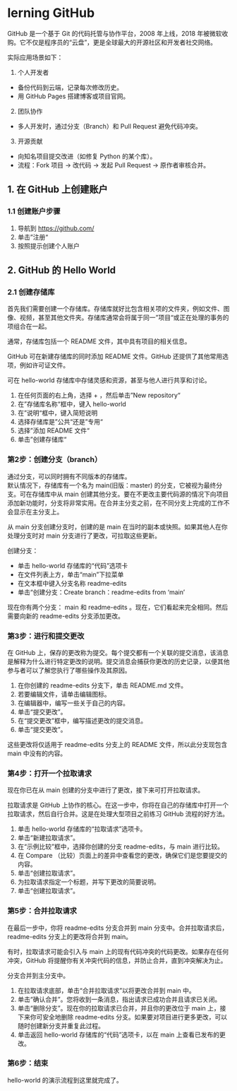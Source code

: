 # lerning GitHub
GitHub 是一个基于 Git 的代码托管与协作平台，2008 年上线，2018 年被微软收购。它不仅是程序员的“云盘”，更是全球最大的开源社区和开发者社交网络。

实际应用场景如下：
1. 个人开发者
* 备份代码到云端，记录每次修改历史。
* 用 GitHub Pages 搭建博客或项目官网。
2. 团队协作
* 多人开发时，通过分支（Branch）和 Pull Request 避免代码冲突。
3. 开源贡献
* 向知名项目提交改进（如修复 Python 的某个库）。
* 流程：Fork 项目 → 改代码 → 发起 Pull Request → 原作者审核合并。

## 1. 在 GitHub 上创建账户

### 1.1 创建账户步骤
1. 导航到 https://github.com/
2. 单击”注册“
3. 按照提示创建个人账户

## 2. GitHub 的 Hello World

### 2.1 创建存储库
首先我们需要创建一个存储库。存储库就好比包含相关项的文件夹，例如文件、图像、视频，甚至其他文件夹。存储库通常会将属于同一”项目“或正在处理的事务的项组合在一起。  

通常，存储库包括一个 README 文件，其中具有项目的相关信息。  

GitHub 可在新建存储库的同时添加 README 文件。GitHub 还提供了其他常用选项，例如许可证文件。  

可在 hello-world 存储库中存储灵感和资源，甚至与他人进行共享和讨论。  

1. 在任何页面的右上角，选择 + ，然后单击”New repository“
2. 在”存储库名称“框中，键入 hello-world
3. 在”说明“框中，键入简短说明
4. 选择存储库是”公共“还是”专用“
5. 选择”添加 README 文件“
6. 单击”创建存储库“

### 第2步：创建分支（branch）
通过分支，可以同时拥有不同版本的存储库。  
默认情况下，存储库有一个名为 main(旧版：master) 的分支，它被视为最终分支。可在存储库中从 main 创建其他分支。要在不更改主要代码源的情况下向项目添加新功能时，分支将非常实用。在合并主分支之前，在不同分支上完成的工作不会显示在主分支上。  

从 main 分支创建分支时，创建的是 main 在当时的副本或快照。如果其他人在你处理分支时对 main 分支进行了更改，可拉取这些更新。  

创建分支：  
* 单击 hello-world 存储库的“代码”选项卡
* 在文件列表上方，单击“main”下拉菜单
* 在文本框中键入分支名称 readme-edits
* 单击“创建分支：Create branch：readme-edits from ‘main’

现在你有两个分支： main 和 readme-edits 。现在，它们看起来完全相同。然后需要向新的 readme-edits 分支添加更改。  

### 第3步：进行和提交更改
在 GitHub 上，保存的更改称为提交。每个提交都有一个关联的提交消息，该消息是解释为什么进行特定更改的说明。提交消息会捕获你更改的历史记录，以便其他参与者可以了解您执行了哪些操作及其原因。  
1. 在你创建的 readme-edits 分支下，单击 README.md 文件。
2. 若要编辑文件，请单击编辑图标。
3. 在编辑器中，编写一些关于自己的内容。
4. 单击“提交更改”。
5. 在“提交更改”框中，编写描述更改的提交消息。
6. 单击“提交更改”。

这些更改将仅适用于 readme-edits 分支上的 README 文件，所以此分支现包含 main 中没有的内容。  

### 第4步：打开一个拉取请求
现在你已在从 main 创建的分支中进行了更改，接下来可打开拉取请求。  

拉取请求是 GitHub 上协作的核心。在这一步中，你将在自己的存储库中打开一个拉取请求，然后自行合并。这是在处理大型项目之前练习 GitHub 流程的好方法。  
1. 单击 hello-world 存储库的“拉取请求”选项卡。
2. 单击“新建拉取请求”。
3. 在“示例比较”框中，选择你创建的分支 readme-edits，与 main 进行比较。
4. 在 Compare （比较）页面上的差异中查看您的更改，确保它们是您要提交的内容。
5. 单击“创建拉取请求”。
6. 为拉取请求指定一个标题，并写下更改的简要说明。
7. 单击“创建拉取请求”。

### 第5步：合并拉取请求
在最后一步中，你将 readme-edits 分支合并到 main 分支中。合并拉取请求后，readme-edits 分支上的更改将合并到 main。  

有时，拉取请求可能会引入与 main 上的现有代码冲突的代码更改。如果存在任何冲突，GitHub 将提醒你有关冲突代码的信息，并防止合并，直到冲突解决为止。  

分支合并到主分支中。
1. 在拉取请求底部，单击“合并拉取请求”以将更改合并到 main 中。
2. 单击“确认合并”。您将收到一条消息，指出请求已成功合并且请求已关闭。
3. 单击“删除分支”。现在你的拉取请求已合并，并且你的更改位于 main 上，接下来你可安全地删除 readme-edits 分支。如果要对项目进行更多更改，可以随时创建新分支并重复此过程。
4. 单击返回 hello-world 存储库的“代码”选项卡，以在 main 上查看已发布的更改。

### 第6步：结束
hello-world 的演示流程到这里就完成了。  